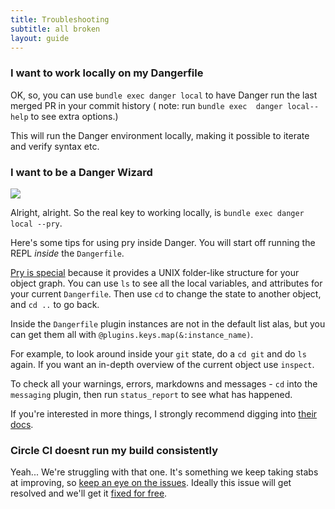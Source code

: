 ```yaml
---
title: Troubleshooting
subtitle: all broken
layout: guide
---
```


### I want to work locally on my Dangerfile

OK, so, you can use `bundle exec danger local` to have Danger run the last merged PR in your commit history ( note: run `bundle exec  danger local--help` to see extra options.)

This will run the Danger environment locally, making it possible to iterate and verify syntax etc.

### I want to be a Danger Wizard

![](http://i.imgur.com/QCwKwKQ.gif)

Alright, alright. So the real key to working locally, is `bundle exec danger local --pry`.

Here's some tips for using pry inside Danger. You will start off running the REPL _inside_ the `Dangerfile`.

[Pry is special][pry] because it provides a UNIX folder-like structure for your object graph. You can use `ls` to see all the local variables, and attributes for your current `Dangerfile`. Then use `cd` to change the state to another object, and `cd ..` to go back.

Inside the `Dangerfile` plugin instances are not in the default list alas, but you can get them all with `@plugins.keys.map(&:instance_name)`.

For example, to look around inside your `git` state, do a `cd git` and do `ls` again. If you want an in-depth overview of the current object use `inspect`.

To check all your warnings, errors, markdowns and messages - `cd` into the `messaging` plugin, then run `status_report` to see what has happened.

If you're interested in more things, I strongly recommend digging into [their docs][pry].

### Circle CI doesnt run my build consistently

Yeah... We're struggling with that one. It's something we keep taking stabs at improving, so [keep an eye on the issues][circle_issues]. Ideally this issue will get resolved and we'll get it [fixed for free][circle_pr].


[circle_issues]: https://github.com/danger/danger/search?q=circle&state=open&type=Issues&utf8=✓
[circle_pr]: https://discuss.circleci.com/t/pull-requests-not-triggering-build/1213
[pry]: http://pryrepl.org